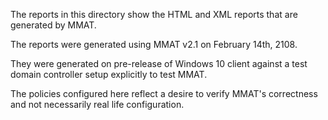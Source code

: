 ﻿The reports in this directory show the HTML and XML reports that are generated by MMAT.

The reports were generated using MMAT v2.1 on February 14th, 2108.

They were generated on pre-release of Windows 10 client against a test domain controller setup explicitly to test MMAT.  

The policies configured here reflect a desire to verify MMAT's correctness and not necessarily real life configuration.
